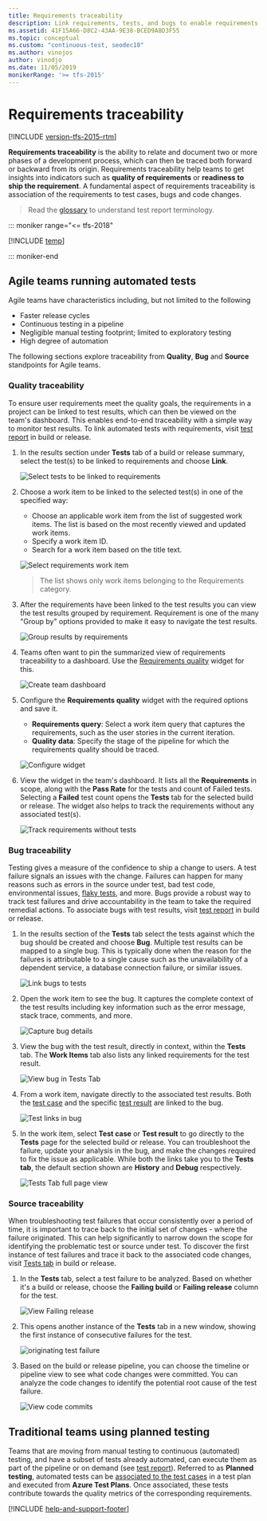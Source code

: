 ```yaml
---
title: Requirements traceability
description: Link requirements, tests, and bugs to enable requirements traceability
ms.assetid: 41F15A66-D8C2-43AA-9E38-BCED9A8D3F55
ms.topic: conceptual
ms.custom: "continuous-test, seodec18"
ms.author: vinojos
author: vinodjo
ms.date: 11/05/2019
monikerRange: '>= tfs-2015'
---
```


# Requirements traceability

[!INCLUDE [version-tfs-2015-rtm](../includes/version-tfs-2015-rtm.md)]

**Requirements traceability** is the ability to relate and document two or more phases of
a development process, which can then be traced both forward or backward from its origin.
Requirements traceability help teams to get insights into indicators such as
**quality of requirements** or **readiness to ship the requirement**.
A fundamental aspect of requirements traceability is association of the requirements to test cases, bugs and code changes.

> Read the [glossary](./test-glossary.md) to understand test report terminology.

::: moniker range="<= tfs-2018"

[!INCLUDE [temp](../includes/concept-rename-note.md)]

::: moniker-end

<a name="agileteams"></a>

## Agile teams running automated tests

Agile teams have characteristics including, but not limited to the following

* Faster release cycles
* Continuous testing in a pipeline
* Negligible manual testing footprint; limited to exploratory testing
* High degree of automation

The following sections explore traceability from **Quality**, **Bug** and **Source** standpoints for Agile teams.

<a name="qualitytraceability"></a>

### Quality traceability

To ensure user requirements meet the quality goals, the requirements
in a project can be linked to test results, which can then be viewed on the
team's dashboard. This enables end-to-end traceability with a simple way to monitor test results.
To link automated tests with requirements, visit [test report](review-continuous-test-results-after-build.md) in build or release.

1.  In the results section under **Tests** tab of a build or release summary,
    select the test(s) to be linked to requirements and choose **Link**.

    ![Select tests to be linked to requirements](media/requirements-traceability/link-results-to-requirements.png)

2.  Choose a work item to be linked to the selected test(s) in one of the specified way:

    * Choose an applicable work item from the list of suggested work items. The list is based on the most recently viewed and updated work items.
    * Specify a work item ID.
    * Search for a work item based on the title text.

    ![Select requirements work item](media/requirements-traceability/select-workitem.png)

    > The list shows only work items belonging to the Requirements category.

3.  After the requirements have been linked to the test results you can view the test
    results grouped by requirement. Requirement is one of the many "Group by" options provided
    to make it easy to navigate the test results.

    ![Group results by requirements](media/requirements-traceability/groupby-requirements.png)

4.  Teams often want to pin the summarized view of requirements traceability to a dashboard.
    Use the [Requirements quality](../../report/dashboards/widget-catalog.md) widget for this.

    ![Create team dashboard](media/requirements-traceability/team-dashboard.png)

5.  Configure the **Requirements quality** widget with the required options and save it.

    * **Requirements query**: Select a work item query that captures the requirements, such as the user stories in the current iteration.
    * **Quality data**: Specify the stage of the pipeline for which the requirements quality should be traced.

    ![Configure widget](media/requirements-traceability/configure-widget.png)

6.  View the widget in the team's dashboard. It lists all the **Requirements** in scope,
    along with the **Pass Rate** for the tests and count of Failed tests. Selecting a **Failed** test
    count opens the **Tests** tab for the selected build or release.
    The widget also helps to track the requirements without any associated test(s).

    ![Track requirements without tests](media/requirements-traceability/requirements-quality-widget.png)

<a name="bugtraceability"></a>

### Bug traceability

Testing gives a measure of the confidence to ship a change to users. A test failure signals an issues with the change.
Failures can happen for many reasons such as errors in the source under test, bad test code, environmental issues,
[flaky tests](test-glossary.md), and more.
Bugs provide a robust way to track test failures and drive accountability in the team to take the required remedial actions.
To associate bugs with test results, visit [test report](review-continuous-test-results-after-build.md) in build or release.

1.  In the results section of the **Tests** tab select the tests against which the bug should be created
    and choose **Bug**. Multiple test results can be mapped to a single bug.
    This is typically done when the reason for the failures is attributable to a single cause such as
    the unavailability of a dependent service, a database connection failure, or similar issues.

    ![Link bugs to tests](media/requirements-traceability/link-bugs-to-tests.png)

2.  Open the work item to see the bug. It captures the complete context of the test results including key information
    such as the error message, stack trace, comments, and more.

    ![Capture bug details](media/requirements-traceability/capture-bug-details.png)

3.  View the bug with the test result, directly in context, within the **Tests** tab.
    The **Work Items** tab also lists any linked requirements for the test result.

    ![View bug in Tests Tab](media/requirements-traceability/view-bug-in-tests-tab.png)

4.  From a work item, navigate directly to the associated test results.
    Both the [test case](test-glossary.md) and the specific [test result](test-glossary.md) are linked to the bug.

    ![Test links in bug](media/requirements-traceability/test-link-in-bug.png)

5.  In the work item, select **Test case** or **Test result** to go directly to the **Tests** page
    for the selected build or release. You can troubleshoot the failure, update your analysis
    in the bug, and make the changes required to fix the issue as applicable.
    While both the links take you to the **Tests tab**, the default section shown are **History** and **Debug** respectively.

    ![Tests Tab full page view](media/requirements-traceability/redirect-to-tests-tab.png)

<a name="sourcetraceability"></a>

### Source traceability

When troubleshooting test failures that occur consistently over a period of time,
it is important to trace back to the initial set of changes - where the failure originated.
This can help significantly to narrow down the scope for identifying the problematic test or
source under test. To discover the first instance of test failures and trace it back to the associated code changes,
visit [Tests tab](review-continuous-test-results-after-build.md) in build or release.

1.  In the **Tests** tab, select a test failure to be analyzed.
    Based on whether it's a build or release, choose the **Failing build** or **Failing release** column for the test.

    ![View Failing release](media/requirements-traceability/view-failing-release.png)

2.  This opens another instance of the **Tests** tab in a new window, showing the first instance of consecutive failures for the test.

    ![originating test failure](media/requirements-traceability/view-originating-test.png)

3.  Based on the build or release pipeline, you can choose the timeline or pipeline view to see what code changes were committed.
    You can analyze the code changes to identify the potential root cause of the test failure.

    ![View code commits](media/requirements-traceability/view-code-commits.png)

<a name="traditionalteams"></a>

## Traditional teams using planned testing

Teams that are moving from manual testing to continuous (automated) testing, and have a subset of tests already automated,
can execute them as part of the pipeline or on demand (see [test report](review-continuous-test-results-after-build.md)).
Referred to as **Planned testing**, automated tests can be [associated to the test cases](../../test/associate-automated-test-with-test-case.md)
in a test plan and executed from **Azure Test Plans**.
Once associated, these tests contribute towards the quality metrics of the corresponding requirements.

[!INCLUDE [help-and-support-footer](includes/help-and-support-footer.md)]
